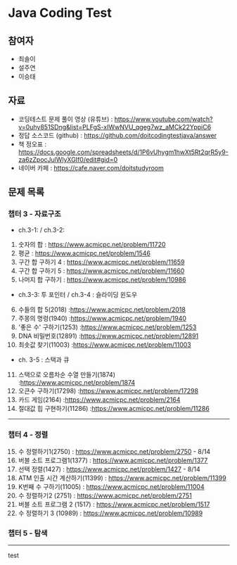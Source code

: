 # Java Coding Test 

## 참여자

- 최솔이
- 설주연
- 이승태

## 자료
- 코딩테스트 문제 풀이 영상 (유튜브) : https://www.youtube.com/watch?v=0uhy851SDng&list=PLFgS-xIWwNVU_qgeg7wz_aMCk22YppiC6
- 정답 소스코드 (github) :  https://github.com/doitcodingtestjava/answer
- 책 정오표 : https://docs.google.com/spreadsheets/d/1P6vUhygm1hwXt5Rt2qrR5y9-za6zZpocJulWlyXGIf0/edit#gid=0
- 네이버 카페 : https://cafe.naver.com/doitstudyroom

## 문제 목록

### 챕터 3 - 자료구조

- ch.3-1: / ch.3-2:

1. 숫자의 합 : https://www.acmicpc.net/problem/11720
2. 평균 : https://www.acmicpc.net/problem/1546
3. 구간 합 구하기 4 : https://www.acmicpc.net/problem/11659
4. 구간 합 구하기 5 : https://www.acmicpc.net/problem/11660
5. 나머지 합 구하기 : https://www.acmicpc.net/problem/10986

- ch.3-3: 투 포인터 / ch.3-4 : 슬라이딩 윈도우

6. 수들의 합 5(2018) :https://www.acmicpc.net/problem/2018
7. 주몽의 명령(1940) :https://www.acmicpc.net/problem/1940
8. '좋은 수' 구하기(1253) :https://www.acmicpc.net/problem/1253
9. DNA 비밀번호(12891) :https://www.acmicpc.net/problem/12891 
10. 최솟값 찾기(11003) :https://www.acmicpc.net/problem/11003 

- ch. 3-5 : 스택과 큐
11. 스택으로 오름차순 수열 만들기(1874) :https://www.acmicpc.net/problem/1874
12. 오큰수 구하기(17298) :https://www.acmicpc.net/problem/17298
13. 카드 게임(2164) :https://www.acmicpc.net/problem/2164
14. 절대값 힙 구현하기(11286) :https://www.acmicpc.net/problem/11286


---
### 챕터 4 - 정렬

15. 수 정렬하기1(2750) : https://www.acmicpc.net/problem/2750 - 8/14
16. 버블 소트 프로그램1(1377) : https://www.acmicpc.net/problem/1377
17. 선택 정렬(1427) : https://www.acmicpc.net/problem/1427 - 8/14
18. ATM 인출 시간 계산하기(11399) : https://www.acmicpc.net/problem/11399
19. K번째 수 구하기(11005) : https://www.acmicpc.net/problem/11004
20. 수 정렬하기2 (2751) : https://www.acmicpc.net/problem/2751
21. 버블 소트 프로그램 2 (1517) : https://www.acmicpc.net/problem/1517
22. 수 정렬하기 3 (10989) : https://www.acmicpc.net/problem/10989


### 챕터 5 - 탐색

---

test

